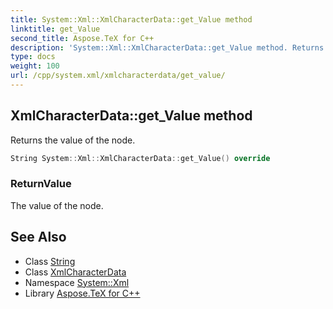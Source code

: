 ```yaml
---
title: System::Xml::XmlCharacterData::get_Value method
linktitle: get_Value
second_title: Aspose.TeX for C++
description: 'System::Xml::XmlCharacterData::get_Value method. Returns the value of the node in C++.'
type: docs
weight: 100
url: /cpp/system.xml/xmlcharacterdata/get_value/
---
```

## XmlCharacterData::get_Value method


Returns the value of the node.

```cpp
String System::Xml::XmlCharacterData::get_Value() override
```


### ReturnValue

The value of the node.

## See Also

* Class [String](../../../system/string/)
* Class [XmlCharacterData](../)
* Namespace [System::Xml](../../)
* Library [Aspose.TeX for C++](../../../)
